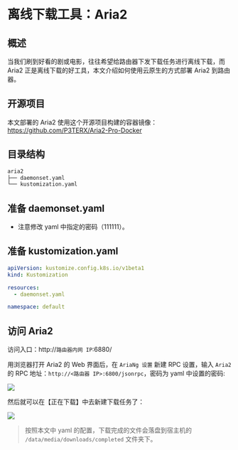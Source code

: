 # 离线下载工具：Aria2

## 概述

当我们刷到好看的剧或电影，往往希望给路由器下发下载任务进行离线下载，而 Aria2 正是离线下载的好工具，本文介绍如何使用云原生的方式部署 Aria2 到路由器。

## 开源项目

本文部署的 Aria2 使用这个开源项目构建的容器镜像：https://github.com/P3TERX/Aria2-Pro-Docker

## 目录结构

```txt
aria2
├── daemonset.yaml
└── kustomization.yaml
```

## 准备 daemonset.yaml

<FileBlock showLineNumbers title="daemonset.yaml" file="home-network/aria2.yaml" />

* 注意修改 yaml 中指定的密码（111111）。

## 准备 kustomization.yaml

```yaml title="kustomization.yaml"
apiVersion: kustomize.config.k8s.io/v1beta1
kind: Kustomization

resources:
  - daemonset.yaml

namespace: default
```

## 访问 Aria2

访问入口：http://`路由器内网 IP`:6880/

用浏览器打开 Aria2 的 Web 界面后，在 `AriaNg 设置` 新建 RPC 设置，输入 `Aria2`  的 RPC 地址：`http://<路由器 IP>:6800/jsonrpc`，密码为 yaml 中设置的密码:

![](https://image-host-1251893006.cos.ap-chengdu.myqcloud.com/2024%2F05%2F22%2F20240522093337.png)

然后就可以在【正在下载】中去新建下载任务了：

![](https://image-host-1251893006.cos.ap-chengdu.myqcloud.com/2024%2F05%2F22%2F20240522093648.png)

> 按照本文中 yaml 的配置，下载完成的文件会落盘到宿主机的 `/data/media/downloads/completed` 文件夹下。
